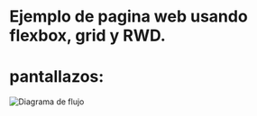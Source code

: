 # Ejemplo de pagina web usando flexbox, grid y RWD.

# pantallazos:

![Diagrama de flujo](diagrama.png "diagrama de flujo")